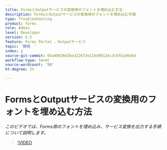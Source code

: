 ```yaml
---
title: FormsとOutputサービスの変換用のフォントを埋め込む方法
description: FormsとOutputサービスの変換用のフォントを埋め込む手順
type: Troubleshooting
product: forms
role: Admin
level: Developer
version: 6.5
feature: Forms Portal 、Outputサービス
topic: '開発  '
index: y
source-git-commit: 65a40826d3be322673e116d98124c3cbfb1d6eb4
workflow-type: tm+mt
source-wordcount: '50'
ht-degree: 2%

---
```


# FormsとOutputサービスの変換用のフォントを埋め込む方法

*このビデオでは、Forms用のフォントを埋め込み、サービス変換を出力する手順について説明します。*

>[!VIDEO](https://video.tv.adobe.com/v/335496?quality=9&learn=on)
